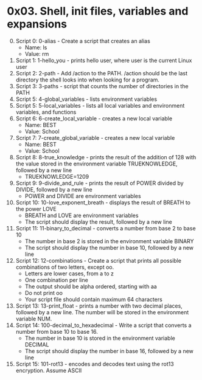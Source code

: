 # 0x03. Shell, init files, variables and expansions

0. Script 0: 0-alias - Create a script that creates an alias
   * Name: ls
   * Value: rm
1. Script 1: 1-hello_you - prints hello user, where user is the current Linux user
2. Script 2: 2-path - Add /action to the PATH. /action should be the last directory the shell looks into when looking for a program.
3. Script 3: 3-paths - script that counts the number of directories in the PATH
4. Script 5: 4-global_variables -  lists environment variables
5. Script 5: 5-local_variables - lists all local variables and environment variables, and functions
6. Script 6: 6-create_local_variable - creates a new local variable
   * Name: BEST
   * Value: School
7. Script 7: 7-create_global_variable - creates a new local variable
   * Name: BEST
   * Value: School
8. Script 8: 8-true_knowledge - prints the result of the addition of 128 with the value stored in the environment variable TRUEKNOWLEDGE, followed by a new line
   * TRUEKNOWLEDGE=1209
9. Script 9: 9-divide_and_rule - prints the result of POWER divided by DIVIDE, followed by a new line
   * POWER and DIVIDE are environment variables
10. Script 10: 10-love_exponent_breath - displays the result of BREATH to the power LOVE
    * BREATH and LOVE are environment variables
    * The script should display the result, followed by a new line
11. Script 11: 11-binary_to_decimal - converts a number from base 2 to base 10
    * The number in base 2 is stored in the environment variable BINARY
    * The script should display the number in base 10, followed by a new line
12. Script 12: 12-combinations - Create a script that prints all possible combinations of two letters, except oo.
    * Letters are lower cases, from a to z
    * One combination per line
    * The output should be alpha ordered, starting with aa
    * Do not print oo
    * Your script file should contain maximum 64 characters
13. Script 13: 13-print_float - prints a number with two decimal places, followed by a new line. The number will be stored in the environment variable NUM.
14. Script 14: 100-decimal_to_hexadecimal - Write a script that converts a number from base 10 to base 16.
    * The number in base 10 is stored in the environment variable DECIMAL
    * The script should display the number in base 16, followed by a new line
15. Script 15: 101-rot13 - encodes and decodes text using the rot13 encryption. Assume ASCII
